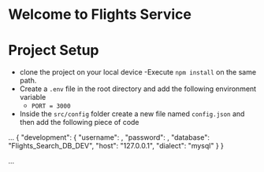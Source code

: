 # Welcome to Flights Service

# Project Setup
- clone the project on your local device
-Execute `npm install` on the same path.
- Create a `.env` file in the root directory and add the following environment variable
   - `PORT = 3000`
- Inside the `src/config` folder create a new file named `config.json` and then add the following piece of code

...
{
"development": {
    "username": <YOUR USERNAME>,
    "password": <YOUR PASSWORD>,
    "database": "Flights_Search_DB_DEV",
    "host": "127.0.0.1",
    "dialect": "mysql"
  }
}

...
